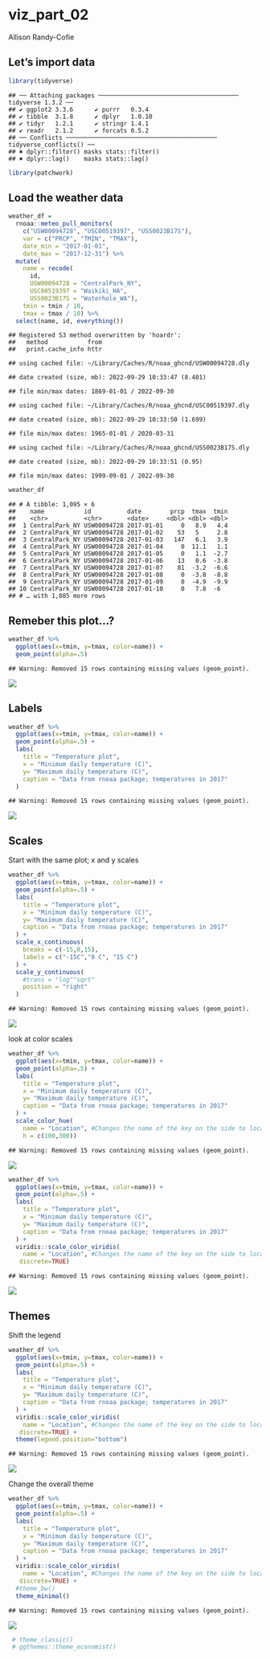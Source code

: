 viz_part_02
================
Allison Randy-Cofie

## Let’s import data

``` r
library(tidyverse)
```

    ## ── Attaching packages ─────────────────────────────────────── tidyverse 1.3.2 ──
    ## ✔ ggplot2 3.3.6      ✔ purrr   0.3.4 
    ## ✔ tibble  3.1.8      ✔ dplyr   1.0.10
    ## ✔ tidyr   1.2.1      ✔ stringr 1.4.1 
    ## ✔ readr   2.1.2      ✔ forcats 0.5.2 
    ## ── Conflicts ────────────────────────────────────────── tidyverse_conflicts() ──
    ## ✖ dplyr::filter() masks stats::filter()
    ## ✖ dplyr::lag()    masks stats::lag()

``` r
library(patchwork)
```

## Load the weather data

``` r
weather_df = 
  rnoaa::meteo_pull_monitors(
    c("USW00094728", "USC00519397", "USS0023B17S"),
    var = c("PRCP", "TMIN", "TMAX"), 
    date_min = "2017-01-01",
    date_max = "2017-12-31") %>%
  mutate(
    name = recode(
      id, 
      USW00094728 = "CentralPark_NY", 
      USC00519397 = "Waikiki_HA",
      USS0023B17S = "Waterhole_WA"),
    tmin = tmin / 10,
    tmax = tmax / 10) %>%
  select(name, id, everything())
```

    ## Registered S3 method overwritten by 'hoardr':
    ##   method           from
    ##   print.cache_info httr

    ## using cached file: ~/Library/Caches/R/noaa_ghcnd/USW00094728.dly

    ## date created (size, mb): 2022-09-29 10:33:47 (8.401)

    ## file min/max dates: 1869-01-01 / 2022-09-30

    ## using cached file: ~/Library/Caches/R/noaa_ghcnd/USC00519397.dly

    ## date created (size, mb): 2022-09-29 10:33:50 (1.699)

    ## file min/max dates: 1965-01-01 / 2020-03-31

    ## using cached file: ~/Library/Caches/R/noaa_ghcnd/USS0023B17S.dly

    ## date created (size, mb): 2022-09-29 10:33:51 (0.95)

    ## file min/max dates: 1999-09-01 / 2022-09-30

``` r
weather_df
```

    ## # A tibble: 1,095 × 6
    ##    name           id          date        prcp  tmax  tmin
    ##    <chr>          <chr>       <date>     <dbl> <dbl> <dbl>
    ##  1 CentralPark_NY USW00094728 2017-01-01     0   8.9   4.4
    ##  2 CentralPark_NY USW00094728 2017-01-02    53   5     2.8
    ##  3 CentralPark_NY USW00094728 2017-01-03   147   6.1   3.9
    ##  4 CentralPark_NY USW00094728 2017-01-04     0  11.1   1.1
    ##  5 CentralPark_NY USW00094728 2017-01-05     0   1.1  -2.7
    ##  6 CentralPark_NY USW00094728 2017-01-06    13   0.6  -3.8
    ##  7 CentralPark_NY USW00094728 2017-01-07    81  -3.2  -6.6
    ##  8 CentralPark_NY USW00094728 2017-01-08     0  -3.8  -8.8
    ##  9 CentralPark_NY USW00094728 2017-01-09     0  -4.9  -9.9
    ## 10 CentralPark_NY USW00094728 2017-01-10     0   7.8  -6  
    ## # … with 1,085 more rows

## Remeber this plot…?

``` r
weather_df %>% 
  ggplot(aes(x=tmin, y=tmax, color=name)) +
  geom_point(alpha=.5)
```

    ## Warning: Removed 15 rows containing missing values (geom_point).

![](viz_part_02_files/figure-gfm/unnamed-chunk-3-1.png)<!-- -->

## Labels

``` r
weather_df %>% 
  ggplot(aes(x=tmin, y=tmax, color=name)) +
  geom_point(alpha=.5) +
  labs(
    title = "Temperature plot",
    x = "Minimum daily temperature (C)",
    y= "Maximum daily temperature (C)",
    caption = "Data from rnoaa package; temperatures in 2017"
  )
```

    ## Warning: Removed 15 rows containing missing values (geom_point).

![](viz_part_02_files/figure-gfm/unnamed-chunk-4-1.png)<!-- -->

## Scales

Start with the same plot; x and y scales

``` r
weather_df %>% 
  ggplot(aes(x=tmin, y=tmax, color=name)) +
  geom_point(alpha=.5) +
  labs(
    title = "Temperature plot",
    x = "Minimum daily temperature (C)",
    y= "Maximum daily temperature (C)",
    caption = "Data from rnoaa package; temperatures in 2017"
  ) +
  scale_x_continuous(
    breaks = c(-15,0,15),
    labels = c("-15C","0 C", "15 C")
  ) +
  scale_y_continuous(
    #trans = "log""sqrt"
    position = "right"
  )
```

    ## Warning: Removed 15 rows containing missing values (geom_point).

![](viz_part_02_files/figure-gfm/unnamed-chunk-5-1.png)<!-- -->

look at color scales

``` r
weather_df %>% 
  ggplot(aes(x=tmin, y=tmax, color=name)) +
  geom_point(alpha=.5) +
  labs(
    title = "Temperature plot",
    x = "Minimum daily temperature (C)",
    y= "Maximum daily temperature (C)",
    caption = "Data from rnoaa package; temperatures in 2017"
  ) +
  scale_color_hue(
    name = "Location", #Changes the name of the key on the side to location instead of name
    h = c(100,300))
```

    ## Warning: Removed 15 rows containing missing values (geom_point).

![](viz_part_02_files/figure-gfm/unnamed-chunk-6-1.png)<!-- -->

``` r
weather_df %>% 
  ggplot(aes(x=tmin, y=tmax, color=name)) +
  geom_point(alpha=.5) +
  labs(
    title = "Temperature plot",
    x = "Minimum daily temperature (C)",
    y= "Maximum daily temperature (C)",
    caption = "Data from rnoaa package; temperatures in 2017"
  ) +
  viridis::scale_color_viridis(
    name = "Location", #Changes the name of the key on the side to location instead of name
   discrete=TRUE)
```

    ## Warning: Removed 15 rows containing missing values (geom_point).

![](viz_part_02_files/figure-gfm/unnamed-chunk-7-1.png)<!-- -->

## Themes

Shift the legend

``` r
weather_df %>% 
  ggplot(aes(x=tmin, y=tmax, color=name)) +
  geom_point(alpha=.5) +
  labs(
    title = "Temperature plot",
    x = "Minimum daily temperature (C)",
    y= "Maximum daily temperature (C)",
    caption = "Data from rnoaa package; temperatures in 2017"
  ) +
  viridis::scale_color_viridis(
    name = "Location", #Changes the name of the key on the side to location instead of name
   discrete=TRUE) +
  theme(legend.position="bottom")
```

    ## Warning: Removed 15 rows containing missing values (geom_point).

![](viz_part_02_files/figure-gfm/unnamed-chunk-8-1.png)<!-- -->

Change the overall theme

``` r
weather_df %>% 
  ggplot(aes(x=tmin, y=tmax, color=name)) +
  geom_point(alpha=.5) +
  labs(
    title = "Temperature plot",
    x = "Minimum daily temperature (C)",
    y= "Maximum daily temperature (C)",
    caption = "Data from rnoaa package; temperatures in 2017"
  ) +
  viridis::scale_color_viridis(
    name = "Location", #Changes the name of the key on the side to location instead of name
   discrete=TRUE) +
  #theme_bw()
  theme_minimal()
```

    ## Warning: Removed 15 rows containing missing values (geom_point).

![](viz_part_02_files/figure-gfm/unnamed-chunk-9-1.png)<!-- -->

``` r
 # theme_classic()
 # ggthemes::theme_economist()
```
